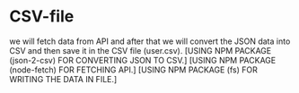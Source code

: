 # CSV-file
we will fetch data from API and after that we will convert the JSON data into CSV and then save it in the CSV file (user.csv).
[USING NPM PACKAGE (json-2-csv) FOR CONVERTING JSON TO CSV.]
[USING NPM PACKAGE (node-fetch) FOR FETCHING API.]
[USING NPM PACKAGE (fs) FOR WRITING THE DATA IN FILE.]

